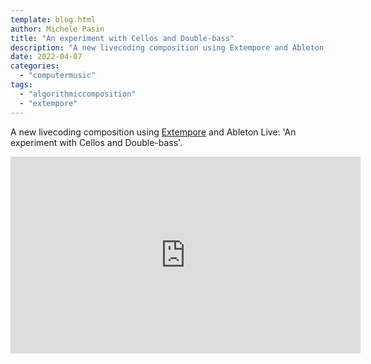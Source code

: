 ```yaml
---
template: blog.html
author: Michele Pasin
title: "An experiment with Cellos and Double-bass"
description: "A new livecoding composition using Extempore and Ableton Live."
date: 2022-04-07
categories: 
  - "computermusic"
tags: 
  - "algorithmiccomposition"
  - "extempore"
---
```



A new livecoding composition using [Extempore](https://extemporelang.github.io/) and Ableton Live: 'An experiment with Cellos and Double-bass'. 

<iframe width="560" height="315" src="https://www.youtube.com/embed/VR6lMsECEQc" title="YouTube video player" frameborder="0" allow="accelerometer; autoplay; clipboard-write; encrypted-media; gyroscope; picture-in-picture" allowfullscreen></iframe>
